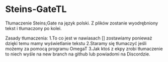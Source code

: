 # Steins-GateTL
Tłumaczenie Steins;Gate na język polski. Z plików zostanie wyodrębniony tekst i tłumaczony po kolei.


Zasady tłumaczenia:
1.To co jest w nawiasach [] zostawiamy ponieważ dzięki temu mamy wyświetlanie tekstu
2.Staramy się tłumaczyć jeśli możemy za pomocą programu OmegaT
3.Jak ktoś z ekpy zrobi tłumaczenie to niech wyśle na new branch na github lub powiadomi na Discordzie.
